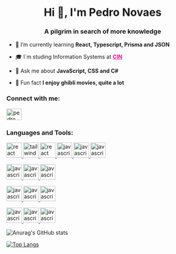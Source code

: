 <h1 align="center">Hi 🤙, I'm Pedro Novaes</h1>
<h3 align="center">A pilgrim in search of more knowledge</h3>

- 🌱 I’m currently learning **React, Typescript, Prisma and JSON**

- 🎓 I`m studing Information Systems at <a  style="color: #e4289e; font-weight: 800" href="https://portal.cin.ufpe.br">CIN</a>

- 💬 Ask me about **JavaScript, CSS and C#**

- 🤔 Fun fact **I enjoy ghibli movies, quite a lot**

<h3 align="left">Connect with me:</h3>
<p align="left">
<a href="https://www.linkedin.com/in/pedro-novaes-2258211ab/" target="blank"><img align="center" src="https://raw.githubusercontent.com/rahuldkjain/github-profile-readme-generator/master/src/images/icons/Social/linked-in-alt.svg" alt="pedro novaes" height="30" width="40" /></a>
</p>

<h3 align="left">Languages and Tools:</h3>

<!-- WEB -->
<p align="left"> 
    <a href="https://react.dev" target="_blank" rel="noreferrer"> 
        <img src="https://cdn.worldvectorlogo.com/logos/react-2.svg" alt="react" width="40" height="40"/> 
    </a> 
    <a href="https://tailwindcss.com" target="_blank" rel="noreferrer"> 
        <img src="https://cdn.worldvectorlogo.com/logos/tailwind-css-2.svg" alt="tailwind" width="40" height="40"/> 
    </a> 
    <a href="https://sass-lang.com/documentation/" target="_blank" rel="noreferrer"> 
        <img src="https://cdn.worldvectorlogo.com/logos/sass-1.svg" alt="react" width="40" height="40"/> 
    </a> 
    <a href="https://developer.mozilla.org/en-US/docs/Web/JavaScript" target="_blank" rel="noreferrer"> 
        <img src="https://cdn.worldvectorlogo.com/logos/logo-javascript.svg" alt="javascript" width="40" height="40"/> 
    </a> 
    <a href="https://developer.mozilla.org/en-US/docs/Web/HTML" target="_blank" rel="noreferrer"> 
        <img src="https://cdn.worldvectorlogo.com/logos/html-1.svg" alt="javascript" width="40" height="40"/> 
    </a> 
    <a href="https://developer.mozilla.org/en-US/docs/Web/css" target="_blank" rel="noreferrer"> 
        <img src="https://cdn.worldvectorlogo.com/logos/css-3.svg" alt="javascript" width="40" height="40"/> 
    </a> 
</p>

<!-- BACKEND -->
<p align="left"> 
    <a href="https://nodejs.org/en/docs" target="_blank" rel="noreferrer"> 
        <img src="https://cdn.worldvectorlogo.com/logos/nodejs-icon.svg" alt="javascript" width="40" height="40"/> 
    </a> 
    <a href="https://nodejs.org/en/docs" target="_blank" rel="noreferrer"> 
        <img src="https://www.vectorlogo.zone/logos/expressjs/expressjs-icon.svg" alt="javascript" width="40" height="40"/> 
    </a> 
    <a href="https://dev.mysql.com/doc/" target="_blank" rel="noreferrer"> 
        <img src="https://cdn.worldvectorlogo.com/logos/mysql-6.svg" alt="javascript" width="40" height="40"/> 
    </a> 
</p>

<!-- TOOLS -->
<p align="left"> 
    <a href="https://www.figma.com" target="_blank" rel="noreferrer"> 
        <img src="https://www.vectorlogo.zone/logos/figma/figma-icon.svg" alt="javascript" width="40" height="40"/> 
    </a> 
    <a href="https://www.blender.org" target="_blank" rel="noreferrer"> 
        <img src="https://cdn.worldvectorlogo.com/logos/blender-2.svg" alt="javascript" width="40" height="40"/> 
    </a> 
    <a href="https://www.gimp.org" target="_blank" rel="noreferrer"> 
        <img src="https://www.vectorlogo.zone/logos/gimp/gimp-icon.svg" alt="javascript" width="40" height="40"/> 
    </a> 
</p>

<!-- GAME -->
<p align="left"> 
    <a href="https://dotnet.microsoft.com/pt-br/learn/csharp" target="_blank" rel="noreferrer"> 
        <img src="https://cdn.worldvectorlogo.com/logos/c--4.svg" alt="javascript" width="40" height="40"/> 
    </a> 
    <a href="https://docs.unity3d.com/Manual/index.html" target="_blank" rel="noreferrer"> 
        <img src="https://cdn.worldvectorlogo.com/logos/unity-69.svg" alt="javascript" width="40" height="40"/> 
    </a> 
    <a href="https://dev.mysql.com/doc/" target="_blank" rel="noreferrer"> 
        <img src="https://cdn.worldvectorlogo.com/logos/visual-studio-2013.svg" alt="javascript" width="40" height="40"/> 
    </a> 
</p>


![Anurag's GitHub stats](https://github-readme-stats.vercel.app/api?username=h3nrey&show_icons=true&theme=synthwave)


[![Top Langs](https://github-readme-stats.vercel.app/api/top-langs/?username=h3nrey&theme=synthwave&hide=shaderlab,HLSL&hide_progress=true)](https://github.com/anuraghazra/github-readme-stats)

